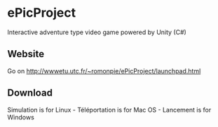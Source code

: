# ePicProject

Interactive adventure type video game powered by Unity (C#)

## Website
Go on http://wwwetu.utc.fr/~romonpie/ePicProject/launchpad.html

## Download
Simulation is for Linux - 
Téléportation is for Mac OS - 
Lancement is for Windows
